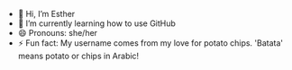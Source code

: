 - 👋 Hi, I’m Esther
- 🌱 I’m currently learning how to use GitHub
- 😄 Pronouns: she/her
- ⚡ Fun fact: My username comes from my love for potato chips. 'Batata' means potato or chips in Arabic!
  
<!---
batata0808/batata0808 is a ✨ special ✨ repository because its `README.md` (this file) appears on your GitHub profile.
You can click the Preview link to take a look at your changes.
--->
